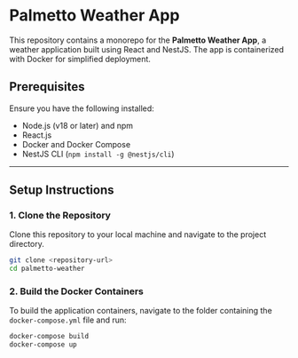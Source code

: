 # Palmetto Weather App

This repository contains a monorepo for the **Palmetto Weather App**, a weather application built using React and NestJS. The app is containerized with Docker for simplified deployment.

## Prerequisites

Ensure you have the following installed:
- Node.js (v18 or later) and npm
- React.js
- Docker and Docker Compose
- NestJS CLI (`npm install -g @nestjs/cli`)

---

## Setup Instructions

### 1. Clone the Repository
Clone this repository to your local machine and navigate to the project directory.

```bash
git clone <repository-url>
cd palmetto-weather

```
### 2. Build the Docker Containers

To build the application containers, navigate to the folder containing the `docker-compose.yml` file and run:

```bash
docker-compose build
docker-compose up




